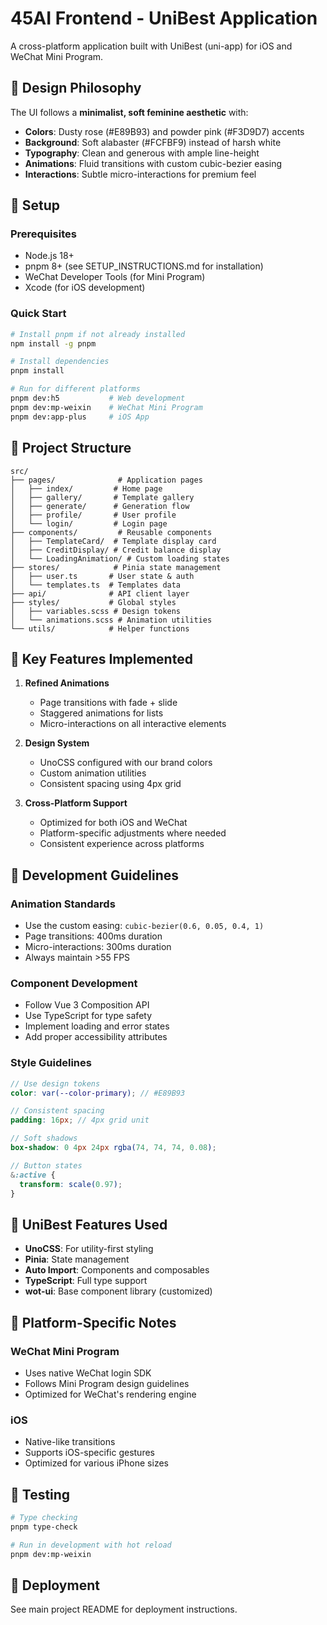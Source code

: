 # 45AI Frontend - UniBest Application

A cross-platform application built with UniBest (uni-app) for iOS and WeChat Mini Program.

## 🎨 Design Philosophy

The UI follows a **minimalist, soft feminine aesthetic** with:
- **Colors**: Dusty rose (#E89B93) and powder pink (#F3D9D7) accents
- **Background**: Soft alabaster (#FCFBF9) instead of harsh white
- **Typography**: Clean and generous with ample line-height
- **Animations**: Fluid transitions with custom cubic-bezier easing
- **Interactions**: Subtle micro-interactions for premium feel

## 🚀 Setup

### Prerequisites
- Node.js 18+
- pnpm 8+ (see SETUP_INSTRUCTIONS.md for installation)
- WeChat Developer Tools (for Mini Program)
- Xcode (for iOS development)

### Quick Start
```bash
# Install pnpm if not already installed
npm install -g pnpm

# Install dependencies
pnpm install

# Run for different platforms
pnpm dev:h5           # Web development
pnpm dev:mp-weixin    # WeChat Mini Program
pnpm dev:app-plus     # iOS App
```

## 📁 Project Structure

```
src/
├── pages/              # Application pages
│   ├── index/         # Home page
│   ├── gallery/       # Template gallery
│   ├── generate/      # Generation flow
│   ├── profile/       # User profile
│   └── login/         # Login page
├── components/         # Reusable components
│   ├── TemplateCard/  # Template display card
│   ├── CreditDisplay/ # Credit balance display
│   └── LoadingAnimation/ # Custom loading states
├── stores/            # Pinia state management
│   ├── user.ts       # User state & auth
│   └── templates.ts  # Templates data
├── api/              # API client layer
├── styles/           # Global styles
│   ├── variables.scss # Design tokens
│   └── animations.scss # Animation utilities
└── utils/            # Helper functions
```

## 🎯 Key Features Implemented

1. **Refined Animations**
   - Page transitions with fade + slide
   - Staggered animations for lists
   - Micro-interactions on all interactive elements

2. **Design System**
   - UnoCSS configured with our brand colors
   - Custom animation utilities
   - Consistent spacing using 4px grid

3. **Cross-Platform Support**
   - Optimized for both iOS and WeChat
   - Platform-specific adjustments where needed
   - Consistent experience across platforms

## 🔧 Development Guidelines

### Animation Standards
- Use the custom easing: `cubic-bezier(0.6, 0.05, 0.4, 1)`
- Page transitions: 400ms duration
- Micro-interactions: 300ms duration
- Always maintain >55 FPS

### Component Development
- Follow Vue 3 Composition API
- Use TypeScript for type safety
- Implement loading and error states
- Add proper accessibility attributes

### Style Guidelines
```scss
// Use design tokens
color: var(--color-primary); // #E89B93

// Consistent spacing
padding: 16px; // 4px grid unit

// Soft shadows
box-shadow: 0 4px 24px rgba(74, 74, 74, 0.08);

// Button states
&:active {
  transform: scale(0.97);
}
```

## 🌟 UniBest Features Used

- **UnoCSS**: For utility-first styling
- **Pinia**: State management
- **Auto Import**: Components and composables
- **TypeScript**: Full type support
- **wot-ui**: Base component library (customized)

## 📱 Platform-Specific Notes

### WeChat Mini Program
- Uses native WeChat login SDK
- Follows Mini Program design guidelines
- Optimized for WeChat's rendering engine

### iOS
- Native-like transitions
- Supports iOS-specific gestures
- Optimized for various iPhone sizes

## 🧪 Testing

```bash
# Type checking
pnpm type-check

# Run in development with hot reload
pnpm dev:mp-weixin
```

## 🚀 Deployment

See main project README for deployment instructions.